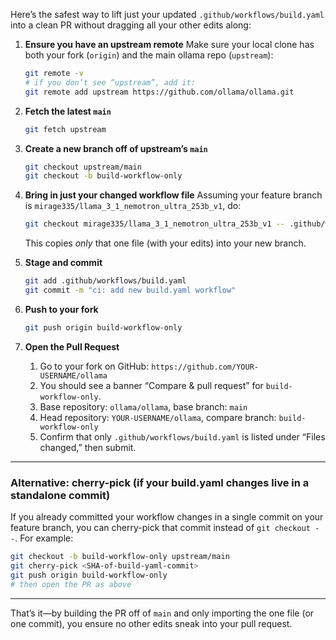 Here’s the safest way to lift just your updated `.github/workflows/build.yaml` into a clean PR without dragging all your other edits along:

1. **Ensure you have an upstream remote**
   Make sure your local clone has both your fork (`origin`) and the main ollama repo (`upstream`):

   ```bash
   git remote -v
   # if you don’t see “upstream”, add it:
   git remote add upstream https://github.com/ollama/ollama.git
   ```

2. **Fetch the latest `main`**

   ```bash
   git fetch upstream
   ```

3. **Create a new branch off of upstream’s `main`**

   ```bash
   git checkout upstream/main
   git checkout -b build-workflow-only
   ```

4. **Bring in just your changed workflow file**
   Assuming your feature branch is `mirage335/llama_3_1_nemotron_ultra_253b_v1`, do:

   ```bash
   git checkout mirage335/llama_3_1_nemotron_ultra_253b_v1 -- .github/workflows/build.yaml
   ```

   This copies *only* that one file (with your edits) into your new branch.

5. **Stage and commit**

   ```bash
   git add .github/workflows/build.yaml
   git commit -m "ci: add new build.yaml workflow"
   ```

6. **Push to your fork**

   ```bash
   git push origin build-workflow-only
   ```

7. **Open the Pull Request**

   1. Go to your fork on GitHub:
      `https://github.com/YOUR-USERNAME/ollama`
   2. You should see a banner “Compare & pull request” for `build-workflow-only`.
   3. Base repository: `ollama/ollama`, base branch: `main`
   4. Head repository: `YOUR-USERNAME/ollama`, compare branch: `build-workflow-only`
   5. Confirm that only `.github/workflows/build.yaml` is listed under “Files changed,” then submit.

---

### Alternative: cherry-pick (if your build.yaml changes live in a standalone commit)

If you already committed your workflow changes in a single commit on your feature branch, you can cherry-pick that commit instead of `git checkout --`. For example:

```bash
git checkout -b build-workflow-only upstream/main
git cherry-pick <SHA-of-build-yaml-commit>
git push origin build-workflow-only
# then open the PR as above
```

---

That’s it—by building the PR off of `main` and only importing the one file (or one commit), you ensure no other edits sneak into your pull request.

